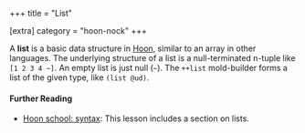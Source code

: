 +++
title = "List"

[extra]
category = "hoon-nock"
+++

A **list** is a basic data structure in [Hoon](/reference/glossary/hoon),
similar to an array in other languages. The underlying structure of a list is a
null-terminated n-tuple like `[1 2 3 4 ~]`. An empty list is just null (`~`). The
`++list` mold-builder forms a list of the given type, like `(list @ud)`.

#### Further Reading

- [Hoon school: syntax](/guides/core/hoon-school/B-syntax#lists): This lesson
  includes a section on lists.
